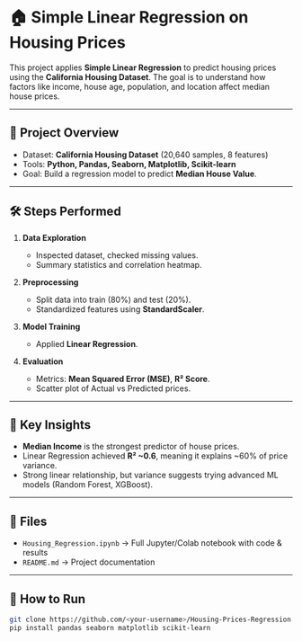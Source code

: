 # 🏠 Simple Linear Regression on Housing Prices

This project applies **Simple Linear Regression** to predict housing prices using the **California Housing Dataset**. The goal is to understand how factors like income, house age, population, and location affect median house prices.

---

## 📌 Project Overview
- Dataset: **California Housing Dataset** (20,640 samples, 8 features)  
- Tools: **Python, Pandas, Seaborn, Matplotlib, Scikit-learn**  
- Goal: Build a regression model to predict **Median House Value**.  

---

## 🛠️ Steps Performed
1. **Data Exploration**
   - Inspected dataset, checked missing values.
   - Summary statistics and correlation heatmap.  
   
2. **Preprocessing**
   - Split data into train (80%) and test (20%).
   - Standardized features using **StandardScaler**.  

3. **Model Training**
   - Applied **Linear Regression**.  

4. **Evaluation**
   - Metrics: **Mean Squared Error (MSE)**, **R² Score**.  
   - Scatter plot of Actual vs Predicted prices.  

---

## 🔑 Key Insights
- **Median Income** is the strongest predictor of house prices.  
- Linear Regression achieved **R² ~0.6**, meaning it explains ~60% of price variance.  
- Strong linear relationship, but variance suggests trying advanced ML models (Random Forest, XGBoost).  

---

## 📂 Files
- `Housing_Regression.ipynb` → Full Jupyter/Colab notebook with code & results  
- `README.md` → Project documentation  

---

## 🚀 How to Run
```bash
git clone https://github.com/<your-username>/Housing-Prices-Regression.git
pip install pandas seaborn matplotlib scikit-learn
